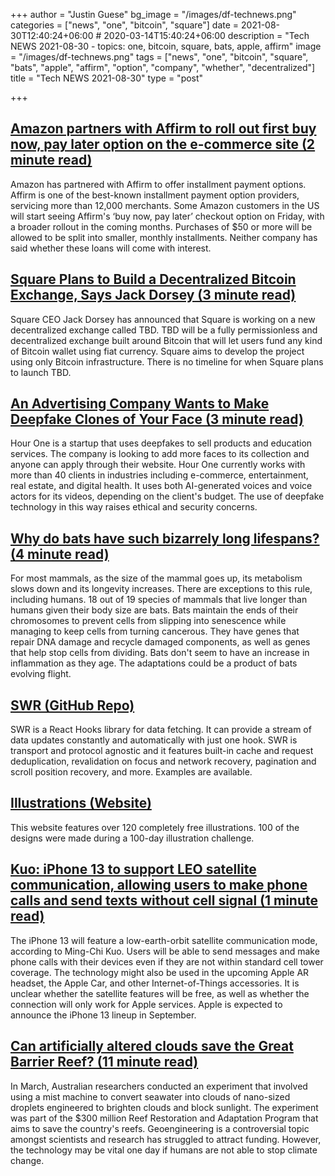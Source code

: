 +++
author = "Justin Guese"
bg_image = "/images/df-technews.png"
categories = ["news", "one", "bitcoin", "square"]
date = 2021-08-30T12:40:24+06:00 # 2020-03-14T15:40:24+06:00
description = "Tech NEWS 2021-08-30 - topics: one, bitcoin, square, bats, apple, affirm"
image = "/images/df-technews.png"
tags = ["news", "one", "bitcoin", "square", "bats", "apple", "affirm", "option", "company", "whether", "decentralized"]
title = "Tech NEWS 2021-08-30"
type = "post"

+++

## [Amazon partners with Affirm to roll out first buy now, pay later option on the e-commerce site (2 minute read)](https://www.cnbc.com/2021/08/27/amazon-partners-with-affirm-for-first-buy-now-pay-later-option.html)

Amazon has partnered with Affirm to offer installment payment options. Affirm is one of the best-known installment payment option providers, servicing more than 12,000 merchants. Some Amazon customers in the US will start seeing Affirm's ‘buy now, pay later’ checkout option on Friday, with a broader rollout in the coming months. Purchases of $50 or more will be allowed to be split into smaller, monthly installments. Neither company has said whether these loans will come with interest.

## [Square Plans to Build a Decentralized Bitcoin Exchange, Says Jack Dorsey (3 minute read)](https://decrypt.co/79633/square-decentralized-bitcoin-exchange-jack-dorsey)

Square CEO Jack Dorsey has announced that Square is working on a new decentralized exchange called TBD. TBD will be a fully permissionless and decentralized exchange built around Bitcoin that will let users fund any kind of Bitcoin wallet using fiat currency. Square aims to develop the project using only Bitcoin infrastructure. There is no timeline for when Square plans to launch TBD.

## [An Advertising Company Wants to Make Deepfake Clones of Your Face (3 minute read)](https://interestingengineering.com/advertising-company-wants-deepfake-clones-of-your-face)

Hour One is a startup that uses deepfakes to sell products and education services. The company is looking to add more faces to its collection and anyone can apply through their website. Hour One currently works with more than 40 clients in industries including e-commerce, entertainment, real estate, and digital health. It uses both AI-generated voices and voice actors for its videos, depending on the client's budget. The use of deepfake technology in this way raises ethical and security concerns.

## [Why do bats have such bizarrely long lifespans? (4 minute read)](https://arstechnica.com/science/2019/06/why-do-bats-have-such-bizarrely-long-lifespans/)

For most mammals, as the size of the mammal goes up, its metabolism slows down and its longevity increases. There are exceptions to this rule, including humans. 18 out of 19 species of mammals that live longer than humans given their body size are bats. Bats maintain the ends of their chromosomes to prevent cells from slipping into senescence while managing to keep cells from turning cancerous. They have genes that repair DNA damage and recycle damaged components, as well as genes that help stop cells from dividing. Bats don't seem to have an increase in inflammation as they age. The adaptations could be a product of bats evolving flight.

## [SWR (GitHub Repo)](https://github.com/vercel/swr)

SWR is a React Hooks library for data fetching. It can provide a stream of data updates constantly and automatically with just one hook. SWR is transport and protocol agnostic and it features built-in cache and request deduplication, revalidation on focus and network recovery, pagination and scroll position recovery, and more. Examples are available.

## [Illustrations (Website)](https://illlustrations.co/)

This website features over 120 completely free illustrations. 100 of the designs were made during a 100-day illustration challenge.

## [Kuo: iPhone 13 to support LEO satellite communication, allowing users to make phone calls and send texts without cell signal (1 minute read)](https://9to5mac.com/2021/08/29/kuo-iphone-13-to-support-leo-satellite-communication-allowing-users-to-make-phone-calls-and-send-texts-without-cell-signal/)

The iPhone 13 will feature a low-earth-orbit satellite communication mode, according to Ming-Chi Kuo. Users will be able to send messages and make phone calls with their devices even if they are not within standard cell tower coverage. The technology might also be used in the upcoming Apple AR headset, the Apple Car, and other Internet-of-Things accessories. It is unclear whether the satellite features will be free, as well as whether the connection will only work for Apple services. Apple is expected to announce the iPhone 13 lineup in September.

## [Can artificially altered clouds save the Great Barrier Reef? (11 minute read)](https://www.nature.com/articles/d41586-021-02290-3)

In March, Australian researchers conducted an experiment that involved using a mist machine to convert seawater into clouds of nano-sized droplets engineered to brighten clouds and block sunlight. The experiment was part of the $300 million Reef Restoration and Adaptation Program that aims to save the country's reefs. Geoengineering is a controversial topic amongst scientists and research has struggled to attract funding. However, the technology may be vital one day if humans are not able to stop climate change.

